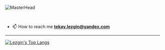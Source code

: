 ![MasterHead](https://i.hizliresim.com/9vw1pel.png)


<br>



- 📫 How to reach me **tekay.lezgin@yandex.com**
<hr>

[![Lezgin's Top Langs](https://github-readme-stats.vercel.app/api/top-langs/?username=lezgintekay&layout=donut&theme=holi)](https://github.com/steffano-da-cruz/github-readme-stats)







